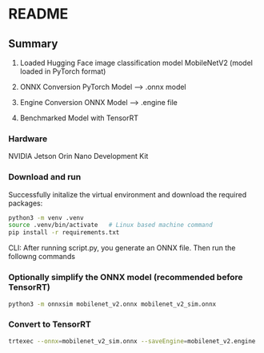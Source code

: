 # README #

## Summary ##

1. Loaded Hugging Face image classification model
	MobileNetV2 (model loaded in PyTorch format) 
	
2. ONNX Conversion 
	PyTorch Model --> .onnx model 

3. Engine Conversion
	ONNX Model --> .engine file
	
4. Benchmarked Model with TensorRT

### Hardware ### 
NVIDIA Jetson Orin Nano Development Kit  

### Download and run ###  
Successfully initalize the virtual environment and download the required packages:
```bash
python3 -m venv .venv
source .venv/bin/activate 	# Linux based machine command
pip install -r requirements.txt
```

CLI: After running script.py, you generate an ONNX file. Then run the followng commands

### Optionally simplify the ONNX model (recommended before TensorRT) ### 
```bash
python3 -m onnxsim mobilenet_v2.onnx mobilenet_v2_sim.onnx
```

### Convert to TensorRT ###   
```bash
trtexec --onnx=mobilenet_v2_sim.onnx --saveEngine=mobilenet_v2.engine
```
